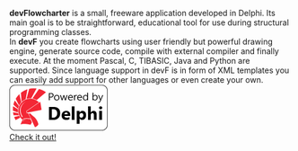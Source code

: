 **devFlowcharter** is a small, freeware application developed in Delphi. Its main goal is to be straightforward, educational tool for use during structural programming classes.  
In **devF** you create flowcharts using user friendly but powerful drawing engine, generate source code, compile with external compiler and finally execute. 
At the moment Pascal, C, TIBASIC, Java and Python are supported. Since language support in devF is in form of XML templates you can easily add support for other languages or even create your own.  
![Alt text](Powered-by-Delphi.png?raw=true "Title")  
[Check it out!](http://www.embarcadero.com/products/delphi)

